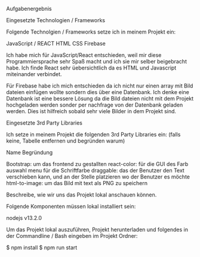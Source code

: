 Aufgabenergebnis

Eingesetzte Technologien / Frameworks

Folgende Technolgien / Frameworks setze ich in meinem Projekt ein:

JavaScript / REACT
HTML
CSS
Firebase

Ich habe mich für JavaScript/React entschieden, weil mir diese Programmiersprache sehr Spaß macht und ich sie mir selber beigebracht habe. Ich finde React sehr üebersichtlich da es HTML und Javascript miteinander verbindet.

Für Firebase habe ich mich entschieden da ich nicht nur einen array mit Bild dateien einfügen wollte sondern dies über eine Datenbank. Ich denke eine Datenbank ist eine bessere Lösung da die Bild dateien nicht mit dem Projekt hochgeladen werden sonder per nachfrage von der Datenbank geladen werden. Dies ist hilfreich sobald sehr viele Bilder in dem Projekt sind.

Eingesetzte 3rd Party Libraries

Ich setze in meinem Projekt die folgenden 3rd Party Libraries ein: (falls keine, Tabelle entfernen und begründen warum)

Name	Begründung

Bootstrap: um das frontend zu gestallten
react-color: für die GUI des Farb auswahl menu für die Schriftfarbe
draggable: das der Benutzer den Text verschieben kann, und an der Stelle platzieren wo der Benutzer es möchte
html-to-image: um das Bild mit text als PNG zu speichern


Beschreibe, wie wir uns das Projekt lokal anschauen können.


Folgende Komponenten müssen lokal installiert sein:

nodejs v13.2.0


Um das Projekt lokal auszuführen, Projekt herunterladen und folgendes in der Commandline / Bash eingeben im Projekt Ordner:


$ npm install
$ npm run start
